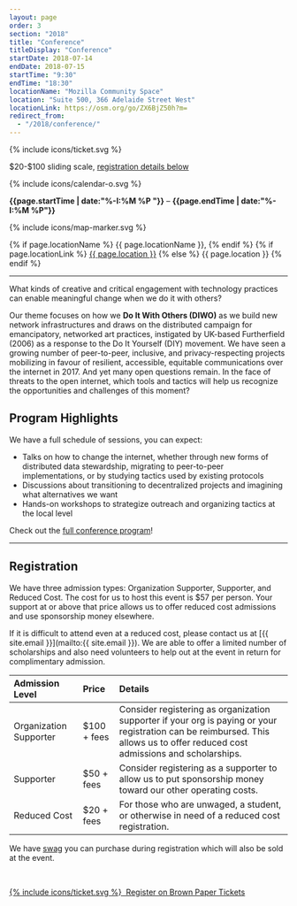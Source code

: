 ```yaml
---
layout: page
order: 3
section: "2018"
title: "Conference"
titleDisplay: "Conference"
startDate: 2018-07-14
endDate: 2018-07-15
startTime: "9:30"
endTime: "18:30"
locationName: "Mozilla Community Space"
location: "Suite 500, 366 Adelaide Street West"
locationLink: https://osm.org/go/ZX6BjZ50h?m=
redirect_from:
  - "/2018/conference/"
---
```


<div class="event-time-location">
  <div class="event-meta">
    {% include icons/ticket.svg %}
    <p class="event-cost event-meta-item">$20-$100 sliding scale, <a href="#registration">registration details below</a>
    </p>
  </div>
  <div class="event-meta">
    {% include icons/calendar-o.svg %}
    <p class="event-time event-meta-item"><strong>{{page.startTime | date:"%-I:%M %P "}}</strong> – <strong>{{page.endTime | date:"%-I:%M %P"}}</strong></p>
  </div>
  <div class="event-meta">
    {% include icons/map-marker.svg %}
    <p class="event-location event-meta-item">
    {% if page.locationName %}
      {{ page.locationName }},
    {% endif %}    
    {% if page.locationLink %}
      <a href="{{page.locationLink}}" target="_blank">{{ page.location }}</a> <!--_-->
    {% else %}
      {{ page.location }}
    {% endif %}
    </p>
  </div>
</div>

***

What kinds of creative and critical engagement with technology practices can enable meaningful change when we do it with others?

Our theme focuses on how we **Do It With Others (DIWO)** as we build new network infrastructures and draws on the distributed campaign for emancipatory, networked art practices, instigated by UK-based Furtherfield (2006) as a response to the Do It Yourself (DIY) movement. We have seen a growing number of peer-to-peer, inclusive, and privacy-respecting projects mobilizing in favour of resilient, accessible, equitable communications over the internet in 2017. And yet many open questions remain. In the face of threats to the open internet, which tools and tactics will help us recognize the opportunities and challenges of this moment?

## Program Highlights

We have a full schedule of sessions, you can expect:

- Talks on how to change the internet, whether through new forms of distributed data stewardship, migrating to peer-to-peer implementations, or by studying tactics used by existing protocols
- Discussions about transitioning to decentralized projects and imagining what alternatives we want
- Hands-on workshops to strategize outreach and organizing tactics at the local level

Check out the [full conference program](/conference/program)!

***

## Registration

We have three admission types: Organization Supporter, Supporter, and Reduced Cost. The cost for us to host this event is $57 per person. Your support at or above that price allows us to offer reduced cost admissions and use sponsorship money elsewhere.

If it is difficult to attend even at a reduced cost, please contact us at [{{ site.email }}](mailto:{{ site.email }}). We are able to offer a limited number of scholarships and also need volunteers to help out at the event in return for complimentary admission.

| Admission Level | Price | Details |
|:----------------|:------|:--------|
| Organization Supporter | $100 + fees | Consider registering as organization supporter if your org is paying or your registration can be reimbursed. This allows us to offer reduced cost admissions and scholarships. |
| Supporter | $50 + fees | Consider registering as a supporter to allow us to put sponsorship money toward our other operating costs. |
| Reduced Cost | $20 + fees | For those who are unwaged, a student, or otherwise in need of a reduced cost registration. |

We have [swag](/swag/) you can purchase during registration which will also be sold at the event.

<br />

<a class="button button-primary" href="https://www.brownpapertickets.com/event/3447058">{% include icons/ticket.svg %}&nbsp;&nbsp;Register on Brown Paper Tickets</a>
